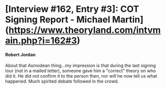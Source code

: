 # [Interview #162, Entry #3]: COT Signing Report - Michael Martin](https://www.theoryland.com/intvmain.php?i=162#3)

#### Robert Jordan

About that Asmodean thing...my impression is that during the last signing tour (not in a mailed letter), someone gave him a "correct" theory on who did it. He did not confirm it to the person then, nor will he now tell us what happened. Much spirited debate followed in the crowd.

